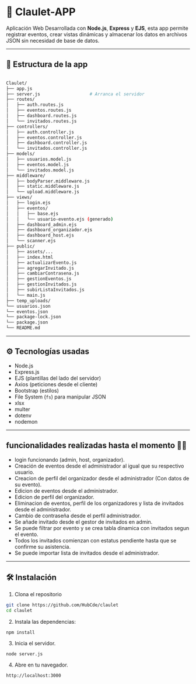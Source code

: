 # 🎉 Claulet-APP

Aplicación Web Desarrollada con **Node.js**, **Express** y **EJS**, esta app permite registrar eventos, crear vistas dinámicas y almacenar los datos en archivos JSON sin necesidad de base de datos.

---
## 🎢 Estructura de la app
```bash

Claulet/
├── app.js                      
├── server.js                   # Arranca el servidor
├── routes/
│   ├── auth.routes.js
│   ├── eventos.routes.js
│   ├── dashboard.routes.js
│   └── invitados.routes.js
├── controllers/
│   ├── auth.controller.js
│   ├── eventos.controller.js
│   ├── dashboard.controller.js
│   └── invitados.controller.js
├── models/
│   ├── usuarios.model.js
│   ├── eventos.model.js
│   └── invitados.model.js
├── middleware/
│   ├── bodyParser.middleware.js
│   ├── static.middleware.js
│   └── upload.middleware.js
├── views/                      
│   ├── login.ejs
│   ├── eventos/
│   │   ├── base.ejs
│   │   └── usuario-evento.ejs (generado)
│   ├── dashboard_admin.ejs
│   ├── dashboard_organizador.ejs
│   ├── dashboard_host.ejs
│   └── scanner.ejs
├── public/
│   ├── assets/...
│   ├── index.html
│   ├── actualizarEvento.js
│   ├── agregarInvitado.js
│   ├── cambiarContrasena.js
│   ├── gestionEventos.js
│   ├── gestionInvitados.js
│   ├── subirListaInvitados.js
│   └── main.js
├── temp_uploads/
└── usuarios.json
└── eventos.json
└── package-lock.json
└── package.json
└── README.md
```
---
## ⚙️ Tecnologías usadas

- Node.js
- Express.js
- EJS (plantillas del lado del servidor)
- Axios (peticiones desde el cliente)
- Bootstrap (estilos)
- File System (`fs`) para manipular JSON
- xlsx
- multer
- dotenv
- nodemon

---
## funcionalidades realizadas hasta el momento 🐱‍🏍

- login funcionando (admin, host, organizador).
- Creación de eventos desde el administrador al igual que su respectivo usuario.
- Creacion de perfil del organizador desde el administrador (Con datos de su evento).
- Edicion de eventos desde el administrador.
- Edicion de perfil del organizador.
- Eliminacion de eventos, perfil de los organizadores y lista de invitados desde el administrador. 
- Cambio de contraseña desde el perfil administrador.
- Se añade invitado desde el gestor de invitados en admin.
- Se puede filtrar por evento y se crea tabla dinamica con invitados segun el evento.
- Todos los invitados comienzan con estatus pendiente hasta que se confirme su asistencia.
- Se puede importar lista de invitados desde el administrador.



---

## 🛠️ Instalación

1. Clona el repositorio

```bash
git clone https://github.com/HubCde/claulet
cd claulet
```

2. Instala las dependencias:

```
npm install
```

3. Inicia el servidor.

```
node server.js

```

4. Abre en tu navegador.

```
http://localhost:3000

```

